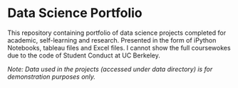 # Data Science Portfolio
This repository containing portfolio of data science projects completed for academic, self-learning and research. Presented in the form of iPython Notebooks, tableau files and Excel files. I cannot show the full coursewokes due to the code of Student Conduct at UC Berkeley.

_Note: Data used in the projects (accessed under data directory) is for demonstration purposes only._
